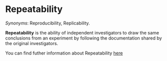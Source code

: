# Repeatability

*Synonyms*: Reproducibility, Replicability.

**Repeatability** is the ability of independent investigators to draw the same conclusions from an experiment by following the documentation shared by the original investigators.

You can find futher information about Repeatability [here](../../Accountability/L2.Reproducibility.md)
